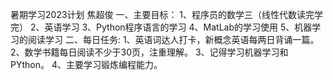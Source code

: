 暑期学习2023计划
焦超俊
一、主要目标：
1、程序员的数学三（线性代数读完学完）
2、英语学习
3、Python程序语言的学习
4、MatLab的学习使用
5、机器学习的阅读学习
二、每日任务:
1、英语词达人打卡，新概念英语每两日背诵一篇。
2、数学书籍每日阅读不少于30页，注重理解。
3、记得学习机器学习和PYthon。
4、主要学习锻炼编程能力。
